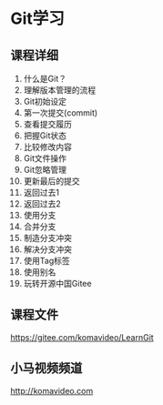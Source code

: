 Git学习
========

## 课程详细

1. 什么是Git？
2. 理解版本管理的流程
3. Git初始设定
4. 第一次提交(commit)
5. 查看提交履历
6. 把握Git状态
7. 比较修改内容
8. Git文件操作
9. Git忽略管理
10. 更新最后的提交
11. 返回过去1
12. 返回过去2
13. 使用分支
14. 合并分支
15. 制造分支冲突
16. 解决分支冲突
17. 使用Tag标签
18. 使用别名
19. 玩转开源中国Gitee

## 课程文件

https://gitee.com/komavideo/LearnGit

## 小马视频频道

http://komavideo.com
